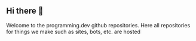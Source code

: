## Hi there 👋

Welcome to the programming.dev github repositories. Here all repositories for things we make such as sites, bots, etc. are hosted
